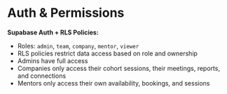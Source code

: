 # Auth & Permissions

**Supabase Auth + RLS Policies:**
- Roles: `admin`, `team`, `company`, `mentor`, `viewer`
- RLS policies restrict data access based on role and ownership
- Admins have full access
- Companies only access their cohort sessions, their meetings, reports, and connections
- Mentors only access their own availability, bookings, and sessions 